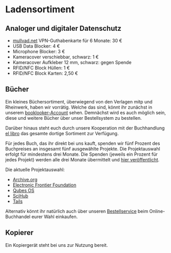 # Ladensortiment

## Analoger und digitaler Datenschutz

- [mullvad.net](https://mullvad.net/de/) VPN-Guthabenkarte für 6 Monate: 30 €
- USB Data Blocker: 4 €
- Microphone Blocker: 3 €
- Kameracover verschiebbar, schwarz: 1 €
- Kameracover Aufkleber 12 mm, schwarz: gegen Spende
- RFID/NFC Block Hüllen: 1 €
- RFID/NFC Block Karten: 2,50 €

## Bücher

Ein kleines Büchersortiment, überwiegend von den Verlagen mitp und Rheinwerk, haben wir vorrätig. Welche das sind, könnt ihr zunächst in unserem [booklooker-Account](https://www.booklooker.de/B%C3%BCcher/Angebote/showAlluID=6790462) sehen. Demnächst wird es auch möglich sein, diese und weitere Bücher über unser Bestellsystem zu bestellen.

Darüber hinaus steht euch durch unsere Kooperation mit der Buchhandlung [el libro](https://www.genialokal.de/buchhandlung/leipzig/el-libro/) das gesamte dortige Sortiment zur Verfügung.

Für jedes Buch, das ihr direkt bei uns kauft, spenden wir fünf Prozent des Buchpreises an insgesamt fünf ausgewählte Projekte. Die Projektauswahl erfolgt für mindestens drei Monate. Die Spenden (jeweils ein Prozent für jedes Projekt) werden alle drei Monate übermittelt und [hier veröffentlicht](spendenverlauf.html).

Die aktuelle Projektauswahl:

- [Archive.org](https://archive.org/donate)
- [Electronic Frontier Foundation](https://supporters.eff.org/donate/pu20--WB)
- [Qubes OS](https://www.qubes-os.org/donate/)
- [SciHub](https://de.wikipedia.org/wiki/Sci-Hub)
- [Tails](https://tails.boum.org/donate/index.de.html)

Alternativ könnt ihr natürlich auch über unseren [Bestellservice](bestellservice.html) beim Online-Buchhandel eurer Wahl einkaufen.

## Kopierer

Ein Kopiergerät steht bei uns zur Nutzung bereit.
